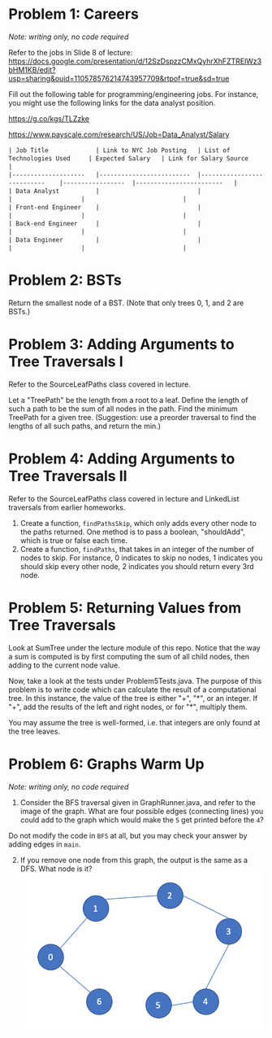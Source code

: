 # Problem 1: Careers
<i>Note: writing only, no code required</i>

Refer to the jobs in Slide 8 of lecture: https://docs.google.com/presentation/d/12SzDspzzCMxQyhrXhFZTRElWz3bHM1KB/edit?usp=sharing&ouid=110578576214743957709&rtpof=true&sd=true 

Fill out the following table for programming/engineering jobs. For instance, you might use the following links for the data analyst position.

https://g.co/kgs/TLZzke 

https://www.payscale.com/research/US/Job=Data_Analyst/Salary 

```
| Job Title          	| Link to NYC Job Posting 	| List of Technologies Used 	| Expected Salary 	| Link for Salary Source 	|
|--------------------	|-------------------------	|---------------------------	|-----------------	|------------------------	|
| Data Analyst       	|                         	|                           	|                 	|                        	|
| Front-end Engineer 	|                         	|                           	|                 	|                        	|
| Back-end Engineer  	|                         	|                           	|                 	|                        	|
| Data Engineer      	|                         	|                           	|                 	|                        	|
```

# Problem 2: BSTs
Return the smallest node of a BST. (Note that only trees 0, 1, and 2 are BSTs.)


# Problem 3: Adding Arguments to Tree Traversals I
Refer to the SourceLeafPaths class covered in lecture.

Let a "TreePath" be the length from a root to a leaf. Define the length of such a path to be the sum of all nodes in
the path. Find the minimum TreePath for a given tree. (Suggestion: use a preorder traversal to find the lengths of 
all such paths, and return the min.)


# Problem 4: Adding Arguments to Tree Traversals II
Refer to the SourceLeafPaths class covered in lecture and LinkedList traversals from earlier homeworks.
1. Create a function, `findPathsSkip`, which only adds every other node to the paths returned. One method is to pass
a boolean, "shouldAdd", which is true or false each time.
2. Create a function, `findPaths`, that takes in an integer of the number of nodes to skip. For instance, 0 indicates to
skip no nodes, 1 indicates you should skip every other node, 2 indicates you should return every 3rd node.


# Problem 5: Returning Values from Tree Traversals
Look at SumTree under the lecture module of this repo. Notice that the way a sum is computed is by first
computing the sum of all child nodes, then adding to the current node value.

Now, take a look at the tests under Problem5Tests.java. The purpose of this problem is to write code which
can calculate the result of a computational tree. In this instance, the value of the tree is either "+", "\*", or an
integer. If "+", add the results of the left and right nodes, or for "\*", multiply them.

You may assume the tree is well-formed, i.e. that integers are only found at the tree leaves.


# Problem 6: Graphs Warm Up 
<i>Note: writing only, no code required</i>

1. Consider the BFS traversal given in GraphRunner.java, and refer to the image of the graph.
What are four possible edges (connecting lines) you could add to the graph which 
would make the `5` get printed before the `4`?

Do not modify the code in `BFS` at all, but you may check your answer by adding edges in `main`.

2. If you remove one node from this graph, the output is the same as a DFS. What node is it?
![image](problem6graph.png)
